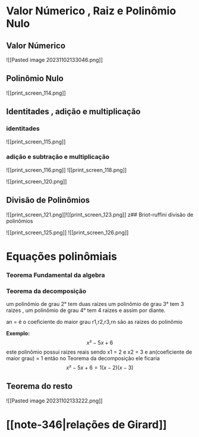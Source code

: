 # Valor Númerico , Raiz e Polinômio Nulo

## Valor Númerico
![[Pasted image 20231102133046.png]]


## Polinômio Nulo


![[print_screen_114.png]]

## Identitades , adição e multiplicação

### identitades

![[print_screen_115.png]]

### adição e subtração e multiplicação


![[print_screen_116.png]]
![[print_screen_118.png]]

![[print_screen_120.png]]





## Divisão de Polinômios


![[print_screen_121.png]]![[print_screen_123.png]]
z## Briot-ruffini divisão de polinômios

![[print_screen_125.png]]
![[print_screen_126.png]]


# Equações polinômiais

### Teorema Fundamental da algebra

### Teorema da decomposição

um polinômio de grau 2° tem duas raizes um polinômio de grau 3° tem 3 raizes , um polinômio de grau 4° tem 4 raizes e assim por diante.

an = é o coeficiente do maior grau
r1,r2,r3,rn são as raizes do polinômio


**Exemplo:**
$$x²-5x+6$$
este polinômio possui raizes reais sendo x1 = 2 e x2 = 3 e an(coeficiente de maior grau) = 1 então no Teorema da decomposição ele ficaria
$$x²-5x+6=1(x-2)(x-3)$$


## Teorema do resto

![[Pasted image 20231102133222.png]]


# [[note-346|relações de Girard]]




